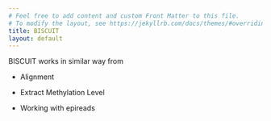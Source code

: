 ```yaml
---
# Feel free to add content and custom Front Matter to this file.
# To modify the layout, see https://jekyllrb.com/docs/themes/#overriding-theme-defaults
title: BISCUIT
layout: default
---
```


BISCUIT works in similar way from

- Alignment

- Extract Methylation Level

- Working with epireads